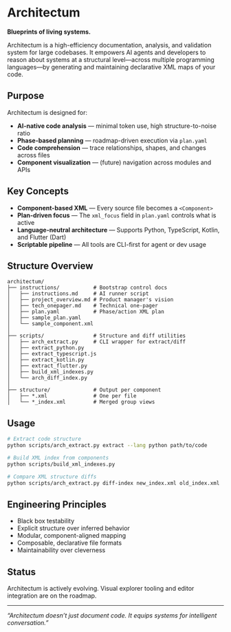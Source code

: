 # Architectum

**Blueprints of living systems.**

Architectum is a high-efficiency documentation, analysis, and validation system for large codebases. It empowers AI agents and developers to reason about systems at a structural level—across multiple programming languages—by generating and maintaining declarative XML maps of your code.

## Purpose
Architectum is designed for:
- **AI-native code analysis** — minimal token use, high structure-to-noise ratio
- **Phase-based planning** — roadmap-driven execution via `plan.yaml`
- **Code comprehension** — trace relationships, shapes, and changes across files
- **Component visualization** — (future) navigation across modules and APIs

## Key Concepts
- **Component-based XML** — Every source file becomes a `<Component>`
- **Plan-driven focus** — The `xml_focus` field in `plan.yaml` controls what is active
- **Language-neutral architecture** — Supports Python, TypeScript, Kotlin, and Flutter (Dart)
- **Scriptable pipeline** — All tools are CLI-first for agent or dev usage

## Structure Overview
```
architectum/
├── instructions/           # Bootstrap control docs
│   ├── instructions.md     # AI runner script
│   ├── project_overview.md # Product manager's vision
│   ├── tech_onepager.md    # Technical one-pager
│   ├── plan.yaml           # Phase/action XML plan
│   ├── sample_plan.yaml
│   └── sample_component.xml
│
├── scripts/                # Structure and diff utilities
│   ├── arch_extract.py     # CLI wrapper for extract/diff
│   ├── extract_python.py
│   ├── extract_typescript.js
│   ├── extract_kotlin.py
│   ├── extract_flutter.py
│   ├── build_xml_indexes.py
│   └── arch_diff_index.py
│
├── structure/              # Output per component
│   ├── *.xml               # One per file
│   └── *_index.xml         # Merged group views
```

## Usage
```bash
# Extract code structure
python scripts/arch_extract.py extract --lang python path/to/code

# Build XML index from components
python scripts/build_xml_indexes.py

# Compare XML structure diffs
python scripts/arch_extract.py diff-index new_index.xml old_index.xml
```

## Engineering Principles
- Black box testability
- Explicit structure over inferred behavior
- Modular, component-aligned mapping
- Composable, declarative file formats
- Maintainability over cleverness

## Status
Architectum is actively evolving. Visual explorer tooling and editor integration are on the roadmap.

---

_“Architectum doesn’t just document code. It equips systems for intelligent conversation.”_
